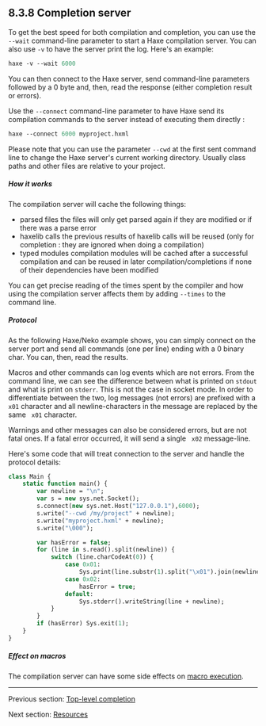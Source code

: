 ## 8.3.8 Completion server

To get the best speed for both compilation and completion, you can use the `--wait` command-line parameter to start a Haxe compilation server. You can also use `-v` to have the server print the log. Here's an example:

```haxe
haxe -v --wait 6000
```

You can then connect to the Haxe server, send command-line parameters followed by a 0 byte and, then, read the response (either completion result or errors).

Use the `--connect` command-line parameter to have Haxe send its compilation commands to the server instead of executing them directly :

```haxe
haxe --connect 6000 myproject.hxml
```

Please note that you can use the parameter `--cwd` at the first sent command line to change the Haxe server's current working directory. Usually class paths and other files are relative to your project.

##### How it works
The compilation server will cache the following things:

* parsed files the files will only get parsed again if they are modified or if there was a parse error
* haxelib calls the previous results of haxelib calls will be reused (only for completion : they are ignored when doing a compilation)
* typed modules compilation modules will be cached after a successful compilation and can be reused in later compilation/completions if none of their dependencies have been modified

You can get precise reading of the times spent by the compiler and how using the compilation server affects them by adding `--times` to the command line.

##### Protocol
As the following Haxe/Neko example shows, you can simply connect on the server port and send all commands (one per line) ending with a 0 binary char. You can, then, read the results.

Macros and other commands can log events which are not errors. From the command line, we can see the difference between what is printed on `stdout` and what is print on `stderr`. This is not the case in socket mode. In order to differentiate between the two, log messages (not errors) are prefixed with a `
x01` character and all newline-characters in the message are replaced by the same `
x01` character.

Warnings and other messages can also be considered errors, but are not fatal ones. If a fatal error occurred, it will send a single `
x02` message-line.

Here's some code that will treat connection to the server and handle the protocol details:

```haxe
class Main {
	static function main() {
		var newline = "\n";
		var s = new sys.net.Socket();
		s.connect(new sys.net.Host("127.0.0.1"),6000);
		s.write("--cwd /my/project" + newline);
		s.write("myproject.hxml" + newline);
		s.write("\000");

		var hasError = false;
		for (line in s.read().split(newline)) {
			switch (line.charCodeAt(0)) {
				case 0x01:
					Sys.print(line.substr(1).split("\x01").join(newline));
				case 0x02:
					hasError = true;
				default:
					Sys.stderr().writeString(line + newline);
			}
		}
		if (hasError) Sys.exit(1);
	}
}
```

##### Effect on macros
The compilation server can have some side effects on [macro execution](macro.md).

---

Previous section: [Top-level completion](cr-completion-top-level.md)

Next section: [Resources](cr-resources.md)